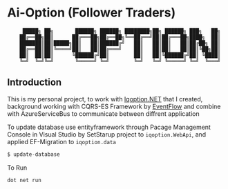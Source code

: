 # Ai-Option (Follower Traders)

         █████╗ ██╗       ██████╗ ██████╗ ████████╗██╗ ██████╗ ███╗   ██╗
        ██╔══██╗██║      ██╔═══██╗██╔══██╗╚══██╔══╝██║██╔═══██╗████╗  ██║
        ███████║██║█████╗██║   ██║██████╔╝   ██║   ██║██║   ██║██╔██╗ ██║
        ██╔══██║██║╚════╝██║   ██║██╔═══╝    ██║   ██║██║   ██║██║╚██╗██║
        ██║  ██║██║      ╚██████╔╝██║        ██║   ██║╚██████╔╝██║ ╚████║
        ╚═╝  ╚═╝╚═╝       ╚═════╝ ╚═╝        ╚═╝   ╚═╝ ╚═════╝ ╚═╝  ╚═══╝
        
        
## Introduction
This is my personal project, to work with [Iqoption.NET](https://github.com/MongkonEiadon/iqoption.net) that I created, background working with CQRS-ES Framework by [EventFlow](https://github.com/eventflow/EventFlow) and combine with AzureServiceBus to communicate between diffrent application


To update database use entityframework through Pacage Management Console in Visual Studio by SetStarup project to `iqoption.WebApi`, and applied EF-Migration to `iqoption.data`
```javascript
$ update-database
```

To Run
```
dot net run
```
